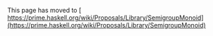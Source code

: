 
This page has moved to 
[ https://prime.haskell.org/wiki/Proposals/Library/SemigroupMonoid](https://prime.haskell.org/wiki/Proposals/Library/SemigroupMonoid)